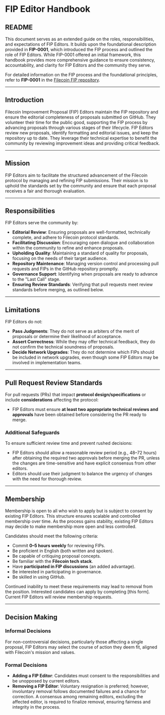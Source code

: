 # FIP Editor Handbook

## README  
This document serves as an extended guide on the roles, responsibilities, and expectations of FIP Editors. It builds upon the foundational description provided in **FIP-0001**, which introduced the FIP process and outlined the role of FIP Editors. While FIP-0001 offered an initial framework, this handbook provides more comprehensive guidance to ensure consistency, accountability, and clarity for FIP Editors and the community they serve.

For detailed information on the FIP process and the foundational principles, refer to **FIP-0001** in the [Filecoin FIP repository](https://github.com/filecoin-project/FIPs).

---

## Introduction  
Filecoin Improvement Proposal (FIP) Editors maintain the FIP repository and ensure the editorial completeness of proposals submitted on GitHub. They volunteer their time for the public good, supporting the FIP process by advancing proposals through various stages of their lifecycle. FIP Editors review new proposals, identify formatting and editorial issues, and keep the repository up to date. They leverage their technical expertise to benefit the community by reviewing improvement ideas and providing critical feedback.

---

## Mission  
FIP Editors aim to facilitate the structured advancement of the Filecoin protocol by managing and refining FIP submissions. Their mission is to uphold the standards set by the community and ensure that each proposal receives a fair and thorough evaluation.

---

## Responsibilities  
FIP Editors serve the community by:

- **Editorial Review**: Ensuring proposals are well-formatted, technically complete, and adhere to Filecoin protocol standards.
- **Facilitating Discussion**: Encouraging open dialogue and collaboration within the community to refine and enhance proposals.
- **Upholding Quality**: Maintaining a standard of quality for proposals, focusing on the needs of their target audience.
- **Repository Maintenance**: Managing version control and processing pull requests and FIPs in the GitHub repository promptly.
- **Governance Support**: Identifying when proposals are ready to advance to the "Last Call" stage.
- **Ensuring Review Standards**: Verifying that pull requests meet review standards before merging, as outlined below.

---

## Limitations  
FIP Editors do not:

- **Pass Judgments**: They do not serve as arbiters of the merit of proposals or determine their likelihood of acceptance.
- **Assert Correctness**: While they may offer technical feedback, they do not confirm the technical soundness of proposals.
- **Decide Network Upgrades**: They do not determine which FIPs should be included in network upgrades, even though some FIP Editors may be involved in implementation teams.

---

## Pull Request Review Standards  

For pull requests (PRs) that impact **protocol design/specifications** or include **considerations** affecting the protocol:  

- FIP Editors must ensure **at least two appropriate technical reviews and approvals** have been obtained before considering the PR ready to merge.


### Additional Safeguards  

To ensure sufficient review time and prevent rushed decisions:

- FIP Editors should allow a reasonable review period (e.g., 48–72 hours) after obtaining the required two approvals before merging the PR, unless the changes are time-sensitive and have explicit consensus from other editors.
- Editors should use their judgment to balance the urgency of changes with the need for thorough review.

---

## Membership  

Membership is open to all who wish to apply but is subject to consent by existing FIP Editors. This structure ensures scalable and controlled membership over time. As the process gains stability, existing FIP Editors may decide to make membership more open and less controlled.

Candidates should meet the following criteria:

- Commit **0–5 hours weekly** for reviewing FIPs.
- Be proficient in English (both written and spoken).
- Be capable of critiquing proposal concepts.
- Be familiar with the **Filecoin tech stack**.
- Have **participated in FIP discussions** (an added advantage).
- Be interested in participating in governance.
- Be skilled in using GitHub.

Continued inability to meet these requirements may lead to removal from the position. Interested candidates can apply by completing [this form]. Current FIP Editors will review membership requests.

---

## Decision Making  

### Informal Decisions  
For non-controversial decisions, particularly those affecting a single proposal, FIP Editors may select the course of action they deem fit, aligned with Filecoin's mission and values.

### Formal Decisions  

- **Adding a FIP Editor**: Candidates must consent to the responsibilities and be unopposed by current editors.
- **Removing a FIP Editor**: Voluntary resignation is preferred; however, involuntary removal follows documented failures and a chance for correction. A consensus among remaining editors, excluding the affected editor, is required to finalize removal, ensuring fairness and integrity in the process.
